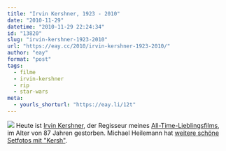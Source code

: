 ```yaml
---
title: "Irvin Kershner, 1923 - 2010"
date: "2010-11-29"
datetime: "2010-11-29 22:24:34"
id: "13820"
slug: "irvin-kershner-1923-2010"
url: "https://eay.cc/2010/irvin-kershner-1923-2010/"
author: "eay"
format: "post"
tags:
  - filme
  - irvin-kershner
  - rip
  - star-wars
meta:
  - yourls_shorturl: "https://eay.li/12t"
---
```


![](https://eay.cc/uploads/2010/irvinkershner.jpg) Heute ist [Irvin Kershner](http://de.wikipedia.org/wiki/Irvin_Kershner), der Regisseur meines [All-Time-Lieblingsfilms](http://de.wikipedia.org/wiki/Star_Wars:_Episode_V_%E2%80%93_Das_Imperium_schl%C3%A4gt_zur%C3%BCck), im Alter von 87 Jahren gestorben. Michael Heilemann hat [weitere schöne Setfotos mit "Kersh"](http://binarybonsai.com/2010/11/29/kersh/).
